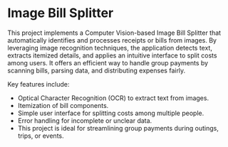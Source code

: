 # Image Bill Splitter
This project implements a Computer Vision-based Image Bill Splitter that automatically identifies and processes receipts or bills from images. By leveraging image recognition techniques, the application detects text, extracts itemized details, and applies an intuitive interface to split costs among users. It offers an efficient way to handle group payments by scanning bills, parsing data, and distributing expenses fairly.

Key features include:

- Optical Character Recognition (OCR) to extract text from images.
- Itemization of bill components.
- Simple user interface for splitting costs among multiple people.
- Error handling for incomplete or unclear data.
- This project is ideal for streamlining group payments during outings, trips, or events.

